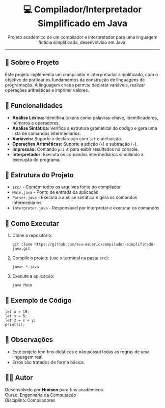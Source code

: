 <h1 align="center">💻 Compilador/Interpretador Simplificado em Java</h1>

<p align="center">
  Projeto acadêmico de um compilador e interpretador para uma linguagem fictícia simplificada, desenvolvido em Java.
</p>

<hr>

<h2>📖 Sobre o Projeto</h2>
<p>
  Este projeto implementa um compilador e interpretador simplificado, com o objetivo de praticar os fundamentos da construção de linguagens de programação. A linguagem criada permite declarar variáveis, realizar operações aritméticas e imprimir valores.
</p>

<h2>🧠 Funcionalidades</h2>
<ul>
  <li><strong>Análise Léxica:</strong> Identifica tokens como palavras-chave, identificadores, números e operadores.</li>
  <li><strong>Análise Sintática:</strong> Verifica a estrutura gramatical do código e gera uma lista de comandos intermediários.</li>
  <li><strong>Variáveis:</strong> Suporte à declaração com <code>let</code> e atribuição.</li>
  <li><strong>Operações Aritméticas:</strong> Suporte a adição (<code>+</code>) e subtração (<code>-</code>).</li>
  <li><strong>Impressão:</strong> Comando <code>print</code> para exibir resultados no console.</li>
  <li><strong>Interpretador:</strong> Executa os comandos intermediários simulando a execução do programa.</li>
</ul>

<h2>📁 Estrutura do Projeto</h2>
<ul>
    <li><code>src/</code> - Contém todos os arquivos fonte do compilador</li>
  <li><code>Main.java</code> - Ponto de entrada da aplicação</li>
  <li><code>Parser.java</code> - Executa a análise sintática e gera os comandos intermediários</li>
  <li><code>Interpreter.java</code> - Responsável por interpretar e executar os comandos</li>
</ul>

<h2>🚀 Como Executar</h2>

<ol>
  <li>Clone o repositório:</li>
  <pre><code>git clone https://github.com/seu-usuario/compilador-simplificado-java.git</code></pre>

  <li>Compile o projeto (use o terminal na pasta <code>src</code>):</li>
  <pre><code>javac *.java</code></pre>

  <li>Execute a aplicação:</li>
  <pre><code>java Main</code></pre>
</ol>

<h2>📝 Exemplo de Código</h2>

<pre><code>let x = 10;
let y = 5;
let z = x + y;
print(z);</code></pre>

<h2>📌 Observações</h2>
<ul>
  <li>Este projeto tem fins didáticos e não possui todas as regras de uma linguagem real.</li>
  <li>Erros são tratados de forma básica.</li>
</ul>

<h2>👨‍🎓 Autor</h2>
<p>
  Desenvolvido por <strong>Hudson</strong> para fins acadêmicos.<br>
  Curso: Engenharia da Computação<br>
  Disciplina: Compiladores
</p>


